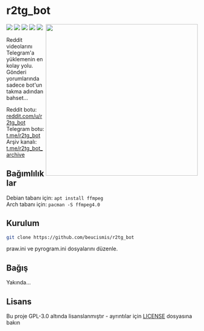 # r2tg_bot

<img src="https://i.imgur.com/TK3wRgk.jpg" width="400" align="right">

<img src="https://img.shields.io/pypi/v/r2tg_bot"> <img src="https://img.shields.io/pypi/l/r2tg_bot"> <img src="https://img.shields.io/badge/-praw-FF4301"> <img src="https://img.shields.io/badge/-pyrogram-0088CC"> <img src="https://img.shields.io/badge/style-black-black?style=flat">

Reddit videolarını Telegram'a yüklemenin en kolay yolu. Gönderi yorumlarında sadece bot'un takma adından bahset... 

Reddit botu: [reddit.com/u/r2tg_bot](https://reddit.com/u/r2tg_bot) <br/>
Telegram botu: [t.me/r2tg_bot](https://t.me/r2tg_bot) <br/>
Arşiv kanalı: [t.me/r2tg_bot_archive](https://t.me/r2tg_bot_archive)

## Bağımlılıklar
Debian tabanı için: `apt install ffmpeg` <br/>
Arch tabanı için: `pacman -S ffmpeg4.0`

## Kurulum
```sh
git clone https://github.com/beucismis/r2tg_bot
```
praw.ini ve pyrogram.ini dosyalarını düzenle.

## Bağış
Yakında...

## Lisans
Bu proje GPL-3.0 altında lisanslanmıştır - ayrıntılar için [LICENSE](LICENSE) dosyasına bakın
